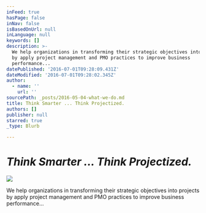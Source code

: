 ```yaml
---
inFeed: true
hasPage: false
inNav: false
isBasedOnUrl: null
inLanguage: null
keywords: []
description: >-
  We help organizations in transforming their strategic objectives into projects
  by apply project management and PMO practices to improve business
  performance...
datePublished: '2016-07-01T09:28:09.431Z'
dateModified: '2016-07-01T09:28:02.345Z'
author:
  - name: ''
    url: ''
sourcePath: _posts/2016-05-04-what-we-do.md
title: Think Smarter ... Think Projectized.
authors: []
publisher: null
starred: true
_type: Blurb

---
```

# _**Think Smarter ... Think Projectized.**_
![](https://the-grid-user-content.s3-us-west-2.amazonaws.com/3bacabbd-1c3b-498e-bbc2-e8a4f56d6982.png)

We help organizations in transforming their strategic objectives into projects by apply project management and PMO practices to improve business performance...